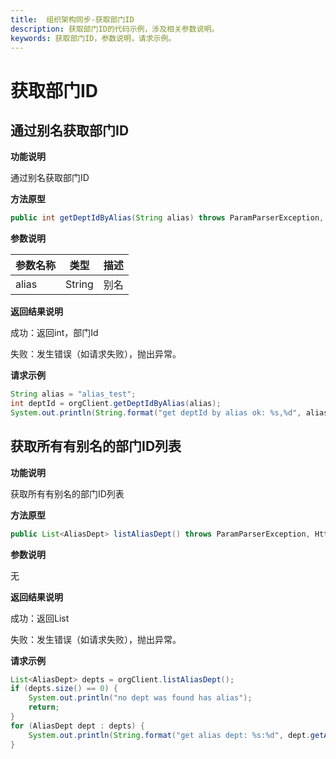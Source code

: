 ```yaml
---
title:  组织架构同步-获取部门ID
description: 获取部门ID的代码示例，涉及相关参数说明。
keywords: 获取部门ID，参数说明，请求示例。
---
```


# 获取部门ID

## 通过别名获取部门ID

**功能说明**

通过别名获取部门ID

**方法原型**

```java
public int getDeptIdByAlias(String alias) throws ParamParserException, HttpRequestException, AESCryptoException;
```

**参数说明**

| 参数名称 | 类型   | 描述 |
| -------- | ------ | ---- |
| alias    | String | 别名 |

**返回结果说明**

成功：返回int，部门Id

失败：发生错误（如请求失败），抛出异常。

**请求示例**

```java
String alias = "alias_test";
int deptId = orgClient.getDeptIdByAlias(alias);
System.out.println(String.format("get deptId by alias ok: %s,%d", alias, deptId));
```

## 获取所有有别名的部门ID列表

**功能说明**

获取所有有别名的部门ID列表

**方法原型**

```java
public List<AliasDept> listAliasDept() throws ParamParserException, HttpRequestException, AESCryptoException;
```

**参数说明**

无

**返回结果说明**

成功：返回List

失败：发生错误（如请求失败），抛出异常。

**请求示例**

```java
List<AliasDept> depts = orgClient.listAliasDept();
if (depts.size() == 0) {
    System.out.println("no dept was found has alias");
    return;
}
for (AliasDept dept : depts) {
    System.out.println(String.format("get alias dept: %s:%d", dept.getAlias(), dept.getDeptId()));
}
```